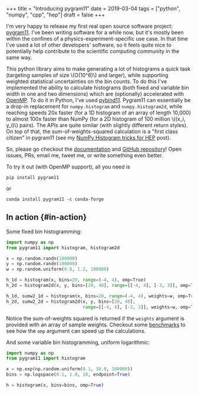 +++
title = "Introducing pygram11"
date = 2019-03-04
tags = ["python", "numpy", "cpp", "hep"]
draft = false
+++

I'm very happy to release my first real open source software
project: [pygram11](https://github.com/douglasdavis/pygram11). I've been writing software for a while now, but
it's mostly been within the confines of a
physics-experiment-specific use case. In that time I've used a lot
of other developers' software, so it feels quite nice to
potentially help contribute to the scientific computing community
in the same way.

This python library aims to make generating a lot of histograms a
quick task (targeting samples of size \\(O(10^6)\\) and larger), while
supporting weighted statistical uncertainties on the bin counts. To
do this I've implemented the ability to calculate histograms (both
fixed and variable bin width in one and two dimensions) which are
(optionally) accelerated with [OpenMP](https://www.openmp.org/). To do it in Python, I've used
[pybind11](https://github.com/pybind/pybind11). Pygram11 can essentially be a drop-in replacement for
`numpy.histogram` and `numpy.histogram2d`, while reaching speeds
20x faster (for a 1D histogram of an array of length 10,000) to
almost 100x faster than NumPy (for a 2D histogram of 100 million
\\((x\_i, y\_i)\\) pairs). The APIs are quite similar (with slightly
different return styles). On top of that, the
sum-of-weights-squared calculation is a "first class citizen" in
pygram11 (see my [NumPy Histogram tricks for HEP](https://ddavis.io/posts/2018-02-08-numpy-histograms/) post).

So, please go checkout the [documentation](https://pygram11.readthedocs.io/) and [GitHub repository](https://github.com/douglasdavis/pygram11)!
Open issues, PRs, email me, tweet me, or write something even
better.

To try it out (with OpenMP support), all you need is

```nil
pip install pygram11
```

or

```nil
conda install pygram11 -c conda-forge
```


## In action {#in-action}

Some fixed bin histogramming:

```python
import numpy as np
from pygram11 import histogram, histogram2d

x = np.random.randn(100000)
y = np.random.randn(100000)
w = np.random.uniform(0.8, 1.2, 100000)

h_1d = histogram(x, bins=20, range=(-4, 4), omp=True)
h_2d = histogram2d(x, y, bins=[20, 40], range=[[-4, 4], [-3, 3]], omp=True)

h_1d, sumw2_1d = histogram(x, bins=20, range=(-4, 4), weights=w, omp=True)
h_2d, sumw2_2d = histogram2d(x, y, bins=[20, 40],
                             range=[[-4, 4], [-3, 3]], weights=w, omp=True)
```

Notice the sum-of-weights squared is returned if the `weights`
argument is provided with an array of sample weights. Checkout
some [benchmarks](https://pygram11.readthedocs.io/en/stable/bench.html) to see how the `omp` argument can speed up the
calculations.

And some variable bin histogramming, uniform logarithmic:

```python
import numpy as np
from pygram11 import histogram

x = np.exp(np.random.uniform(0.1, 10.0, 100000))
bins = np.logspace(0.1, 1.0, 10, endpoint=True)

h = histogram(x, bins=bins, omp=True)
```
